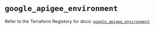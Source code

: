 # `google_apigee_environment`

Refer to the Terraform Registory for docs: [`google_apigee_environment`](https://registry.terraform.io/providers/hashicorp/google/4.71.0/docs/resources/apigee_environment).
